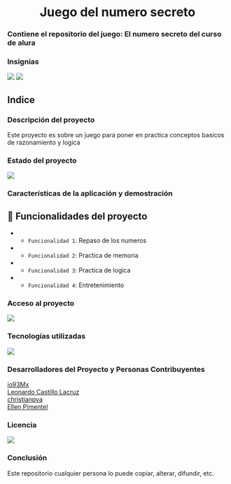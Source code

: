 <h1 align='center'> Juego del numero secreto </h1>

<h3> Contiene el repositorio del juego: El numero secreto del curso de alura </h3>

<h3> Insignias </h3>
<em align="left">
   <img src="https://img.shields.io/badge/STATUS-EN%20FUNCIONAMIENTO-green">
   </em>
<em align="center">
   <img src="https://img.shields.io/badge/STATUS-OPEN%20SOURCE-yellow">
   </em>

<!--Imagen-de-portada -->

<h2> Indice </h2>
   
<h3>Descripción del proyecto </h3> <!--descripción-del-proyecto-->
<p>  Este proyecto es sobre un juego para poner en practica conceptos basicos de razonamiento y logica </p>

<h3> Estado del proyecto </h3>
<em align="center">
   <img src="https://img.shields.io/badge/STATUS-SE%20PUEDE%20MEJORAR-blue">
   </em>

<h3>Características de la aplicación y demostración </h3>

## :hammer: Funcionalidades del proyecto

- - `Funcionalidad 1`: Repaso de los numeros
- - `Funcionalidad 2`: Practica de memoria
- - `Funcionalidad 3`: Practica de logica
- - `Funcionalidad 4`: Entretenimiento

<h3> Acceso al proyecto </h3>

<em align="center">
   <img src="https://img.shields.io/badge/STATUS-GIT%20HUB%20io93Mx-blue">
   </em>

<!--
<p align="center">
:construction: Proyecto de codigo abierto :construction:
</p>
-->

<h3> Tecnologías utilizadas </h3>

<em align="center">
   <img src="https://img.shields.io/badge/BUILT%20IN-HTML%20CSS%20JS-red">
   </em>

<h3> Desarrolladores del Proyecto y Personas Contribuyentes </h3>

<a href="https://github.com/io93Mx">io93Mx</a><br>
<a href="https://github.com/ljcl79">Leonardo Castillo Lacruz</a><br>
<a href="https://github.com/christianpva">christianpva</a><br>
<a href="https://github.com/Ellen-code">Ellen Pimentel</a>


<!--
| [<img src="https://avatars.githubusercontent.com/u/37356058?v=4" width=115><br><sub>Camila Fernanda Alves</sub>](https://github.com/camilafernanda) |  [<img src="https://avatars.githubusercontent.com/u/71970858?v=4" width=115><br><sub>Ellen Pimentel</sub>]([https://github.com/guilhermeonrails](https://github.com/ellenpimentel)) |  [<img src="https://avatars.githubusercontent.com/u/91544872?v=4" width=115><br><sub>Génesys Rondón</sub>](https://github.com/genesysaluralatam) |
| :---: | :---: | :---: |
-->

<h3> Licencia </h3>

<em align="left">
   <img src="https://img.shields.io/badge/LICENSE-CREATIVE%20COMMONS%20LICENSED-green">
   </em>

<h3> Conclusión </h3>

Este repositorio cualquier persona lo puede copiar, alterar, difundir, etc. 
